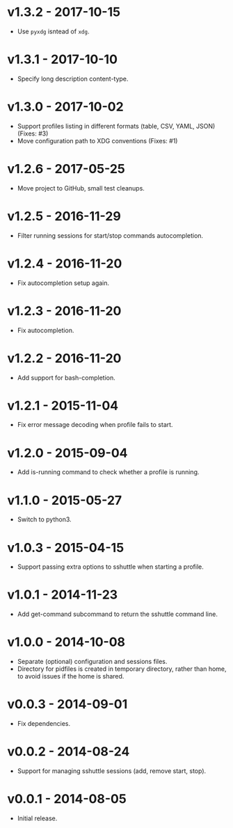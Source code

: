 # v1.3.2 - 2017-10-15

- Use `pyxdg` isntead of `xdg`.


# v1.3.1 - 2017-10-10

- Specify long description content-type.


# v1.3.0 - 2017-10-02

- Support profiles listing in different formats (table, CSV, YAML, JSON) (Fixes: #3)
- Move configuration path to XDG conventions (Fixes: #1)


# v1.2.6 - 2017-05-25

- Move project to GitHub, small test cleanups.


# v1.2.5 - 2016-11-29

- Filter running sessions for start/stop commands autocompletion.


# v1.2.4 - 2016-11-20

- Fix autocompletion setup again.


# v1.2.3 - 2016-11-20

- Fix autocompletion.


# v1.2.2 - 2016-11-20

- Add support for bash-completion.


# v1.2.1 - 2015-11-04

- Fix error message decoding when profile fails to start.


# v1.2.0 - 2015-09-04

- Add is-running command to check whether a profile is running.


# v1.1.0 - 2015-05-27

- Switch to python3.


# v1.0.3 - 2015-04-15

- Support passing extra options to sshuttle when starting a profile.


# v1.0.1 - 2014-11-23

- Add get-command subcommand to return the sshuttle command line.


# v1.0.0 - 2014-10-08

- Separate (optional) configuration and sessions files.
- Directory for pidfiles is created in temporary directory, rather than home,
  to avoid issues if the home is shared.


# v0.0.3 - 2014-09-01

- Fix dependencies.


# v0.0.2 - 2014-08-24

- Support for managing sshuttle sessions (add, remove start, stop).


# v0.0.1 - 2014-08-05

- Initial release.
